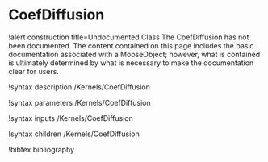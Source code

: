 <!-- MOOSE Documentation Stub: Remove this when content is added. -->

# CoefDiffusion

!alert construction title=Undocumented Class
The CoefDiffusion has not been documented. The content contained on this page
includes the basic documentation associated with a MooseObject; however, what is contained is
ultimately determined by what is necessary to make the documentation clear for users.

!syntax description /Kernels/CoefDiffusion

!syntax parameters /Kernels/CoefDiffusion

!syntax inputs /Kernels/CoefDiffusion

!syntax children /Kernels/CoefDiffusion

!bibtex bibliography
